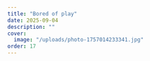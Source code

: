 ```yaml
---
title: "Bored of play"
date: 2025-09-04
description: ""
cover:
  image: "/uploads/photo-1757014233341.jpg"
order: 17
---
```


